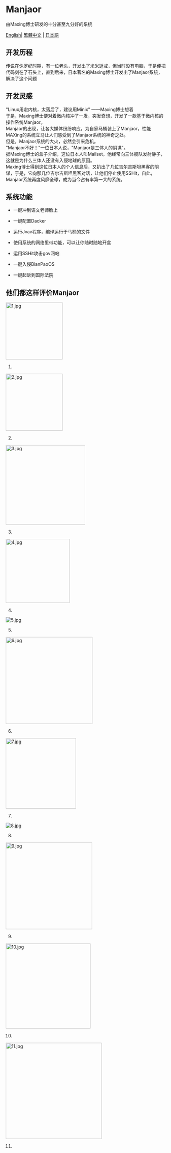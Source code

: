 # Manjaor

由Maxing博士研发的十分甚至九分好的系统

[English](./README_EN.md)| [繁體中文](./README_TC.md) | [日本語](./README_JA.md)

## 开发历程

传说在侏罗纪时期，有一位老头，开发出了米米逝戒，但当时没有电脑，于是便把代码刻在了石头上，直到后来，日本著名的Maxing博士开发出了Manjaor系统，解决了这个问题

## 开发灵感

"Linux用宏内核，太落后了，建议用Minix"
——Maxing博士想着  
于是，Maxing博士便对着微内核冲了一发，突发奇想，开发了一款基于微内核的操作系统Manjaor。  
Manjaor的出现，让各大媒体纷纷响应，为自家马桶装上了Manjaor，性能MAXing的系统立马让人们感受到了Manjaor系统的神奇之处。  
但是，Manjaor系统的大火，必然会引来危机。  
"Manjaor不好！"一位日本人说，"Manjaor是三体人的阴谋"。  
据Maxing博士的盒子介绍，这位日本人叫Mailset，他经常向三体舰队发射静子，这就是为什么三体人还没有入侵地球的原因。  
Maxing博士得到这位日本人的个人信息后，又扒出了几位吉尔吉斯坦黑客的阴谋，于是，它向那几位吉尔吉斯坦黑客对话，让他们停止使用SSHit，自此，Manjaor系统再度风靡全球，成为当今占有率第一大的系统。

## 系统功能

- 一键冲到语文老师脸上

- 一键配置Dacker

- 运行Jvav程序，编译运行于马桶的文件

- 使用系统的网络里带功能，可以让你随时随地开盒

- 运用SSHit攻击gov网站

- 一键入侵BianPaoOS

- 一键起诉到国际法院

## 他们都这样评价Manjaor

<img src="https://cdn.jsdelivr.net/gh/xiaokai1919810/Manjaor@master/images/1.jpg" title="" alt="1.jpg" width="179">

1.

<img title="" src="https://cdn.jsdelivr.net/gh/xiaokai1919810/Manjaor@master/images/2.jpg" alt="2.jpg" width="179">

2.

<img src="https://cdn.jsdelivr.net/gh/xiaokai1919810/Manjaor@master/images/3.jpg" title="" alt="3.jpg" width="250">

3.

<img title="" src="https://cdn.jsdelivr.net/gh/xiaokai1919810/Manjaor@master/images/4.jpg" alt="4.jpg" width="201">

4.

<img title="" src="https://cdn.jsdelivr.net/gh/xiaokai1919810/Manjaor@master/images/5.jpg" alt="5.jpg" data-align="inline">

5.

<img src="https://cdn.jsdelivr.net/gh/xiaokai1919810/Manjaor@master/images/6.jpg" title="" alt="6.jpg" width="273">

6.

<img src="https://cdn.jsdelivr.net/gh/xiaokai1919810/Manjaor@master/images/7.jpg" title="" alt="7.jpg" width="221">

7.

![8.jpg](https://cdn.jsdelivr.net/gh/xiaokai1919810/Manjaor@master/images/8.jpg)

8.

<img title="" src="https://cdn.jsdelivr.net/gh/xiaokai1919810/Manjaor@master/images/9.jpg" alt="9.jpg" width="272">

9.

<img title="" src="https://cdn.jsdelivr.net/gh/xiaokai1919810/Manjaor@master/images/10.jpg" alt="10.jpg" width="267">

10.

<img title="" src="https://cdn.jsdelivr.net/gh/xiaokai1919810/Manjaor@master/images/11.jpg" alt="11.jpg" width="302">

11.
